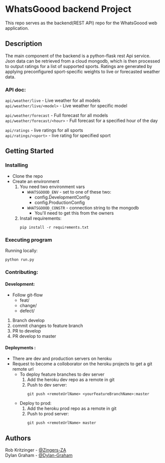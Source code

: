# WhatsGoood backend Project

This repo serves as the backend(REST API) repo for the WhatsGoood web application. 

## Description

The main component of the backend is a python-flask rest Api service.
Json data can be retrieved from a cloud mongodb, which is then processed to output ratings for a list of supported 
sports. Ratings are generated by applying preconfigured sport-specific weights to live or forecasted weather data. 

### API doc:

`api/weather/live` - Live weather for all models  
`api/weather/live/<model>` - Live weather for specific model  

`api/weather/forecast` - Full forecast for all models  
`api/weather/forecast/<hour>` - Full forecast for a specified hour of the day

`api/ratings` - live ratings for all sports  
`api/ratings/<sport>` - live rating for specified sport

## Getting Started

### Installing

* Clone the repo
* Create an environment
   1. You need two environment vars
        * `WHATSGOOOD_ENV` - set to one of these two:
            * config.DevelopmentConfig
            * config.ProductionConfig
        * `WHATSGOOOD_CONSTR` - connection string to the mongodb
          * You'll need to get this from the owners
   2. Install requirements:
        ```
        pip install -r requirements.txt
        ```
### Executing program

Running locally:

```
python run.py
```

### Contributing:

#### Development:
* Follow git-flow
    * feat/
    * change/
    * defect/
1. Branch develop
2. commit changes to feature branch
3. PR to develop
4. PR develop to master 

#### Deployments :
* There are dev and production servers on heroku
* Request to become a colloborator on the heroku projects to get a git remote url
    * To deploy feature branches to dev server
        1. Add the heroku dev repo as a remote in git
        2. Push to dev server:
            ```
            git push <remoteUrlName> <yourFeatureBranchName>:master
            ```
    *  Deploy to prod:
        1. Add the heroku prod repo as a remote in git
        1. Push to prod server:
            ```
            git push <remoteUrlName> master
            ```


## Authors

Rob Kritzinger - [@Zingers-ZA](https://github.com/Zingers-ZA)  
Dylan Graham - [@Dylan-Graham](https://github.com/Dylan-Graham)  
